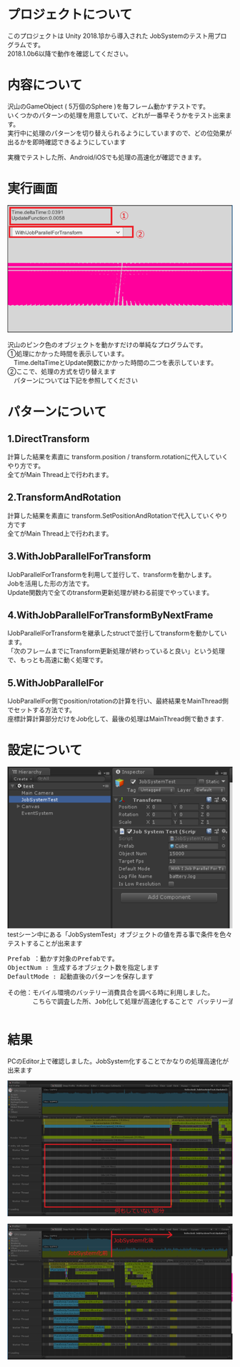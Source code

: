 # プロジェクトについて
このプロジェクトは Unity 2018.1βから導入された JobSystemのテスト用プログラムです。<br />
2018.1.0b6以降で動作を確認してください。

# 内容について
沢山のGameObject ( 5万個のSphere )を毎フレーム動かすテストです。<br />
いくつかのパターンの処理を用意していて、どれが一番早そうかをテスト出来ます。<br />
実行中に処理のパターンを切り替えられるようにしていますので、どの位効果が出るかを即時確認できるようにしています<br />

実機でテストした所、Android/iOSでも処理の高速化が確認できます。

# 実行画面
![alt text](doc/img/jobExecute.png)


沢山のピンク色のオブジェクトを動かすだけの単純なプログラムです。<br />
①処理にかかった時間を表示しています。<br />
　Time.deltaTimeとUpdate関数にかかった時間の二つを表示しています。<br />
②ここで、処理の方式を切り替えます<br />
　パターンについては下記を参照してください<br />


# パターンについて

## 1.DirectTransform
計算した結果を素直に transform.position / transform.rotationに代入していくやり方です。<br />
全てがMain Thread上で行われます。

## 2.TransformAndRotation
計算した結果を素直に transform.SetPositionAndRotationで代入していくやり方です<br />
全てがMain Thread上で行われます。

## 3.WithJobParallelForTransform
IJobParallelForTransformを利用して並行して、transformを動かします。<br />
Jobを活用した形の方法です。<br />
Update関数内で全てのtransform更新処理が終わる前提でやっています。

## 4.WithJobParallelForTransformByNextFrame
IJobParallelForTransformを継承したstructで並行してtransformを動かしています。<br />
「次のフレームまでにTransform更新処理が終わっていると良い」という処理で、もっとも高速に動く処理です。

## 5.WithJobParallelFor
IJobParallelFor側でposition/rotationの計算を行い、最終結果をMainThread側でセットする方法です。<br />
座標計算計算部分だけをJob化して、最後の処理はMainThread側で動きます.


# 設定について
![alt text](doc/img/Inspector.png)
testシーン中にある「JobSystemTest」オブジェクトの値を弄る事で条件を色々テストすることが出来ます

<pre>
Prefab ：動かす対象のPrefabです。
ObjectNum : 生成するオブジェクト数を指定します
DefaultMode : 起動直後のパターンを保存します

その他：モバイル環境のバッテリー消費具合を調べる時に利用しました。
　　　　こちらで調査した所、Job化して処理が高速化することで バッテリー消費が若干抑えられました。

</pre>

# 結果
PCのEditor上で確認しました。JobSystem化することでかなりの処理高速化が出来ます

![alt text](doc/img/BeforeJobSystem.png)

![alt text](doc/img/AfterJobSystem.png)
